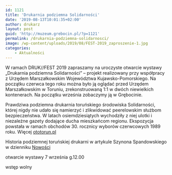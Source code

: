 ```yaml
---
id: 1121
title: 'Drukarnia podziemna Solidarności'
date: '2019-08-13T10:01:35+02:00'
author: drukarz
layout: post
guid: 'http://muzeum.grebocin.pl/?p=1121'
permalink: /drukarnia-podziemna-solidarnosci/
image: /wp-content/uploads/2019/08/FEST-2019_zaproszenie-1.jpg
categories:
    - Aktualności
---
```


W ramach DRUK//FEST 2019 zapraszamy na uroczyste otwarcie wystawy „Drukarnia podziemna Solidarności” – projekt realizowany przy współpracy z Urzędem Marszałkowskim Województwa Kujawsko-Pomorskiego. Na początku czerwca tego roku można było ją oglądać przed Urzędem Marszałkowskim w Toruniu, zrekonstruowaną 1:1 w dwóch niewielkich kontenerach. Na początku września zobaczymy ją w Grębocinie.

Prawdziwa podziemna drukarnia toruńskiego środowiska Solidarności, której nigdy nie udało się namierzyć i zlikwidować peerelowskim służbom bezpieczeństwa. W latach osiemdziesiątych wychodziły z niej ulotki i niezależne gazety dodające ducha mieszkańcom regionu. Ekspozycja powstała w ramach obchodów 30. rocznicy wyborów czerwcowych 1989 roku. Więcej [ototorun.pl](https://ototorun.pl/artykul/prawdziwa-podziemna-drukarnia/670860)

Historia podziemnej toruńskiej drukarni w artykule Szynona Spandowskiego w dzienniku [Nowości](https://nowosci.com.pl/drukarnia-bardzo-podziemna/ar/10929803)

otwarcie wystawy 7 września g.12.00

wstęp wolny